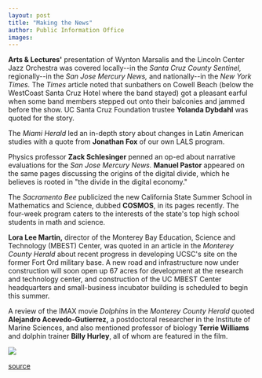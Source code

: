 ```yaml
---
layout: post
title: "Making the News"
author: Public Information Office
images:
---
```


**Arts & Lectures'** presentation of Wynton Marsalis and the Lincoln Center Jazz Orchestra was covered locally--in the _Santa Cruz County Sentinel,_ regionally--in the _San Jose Mercury News,_ and nationally--in the _New York Times._ The _Times_ article noted that sunbathers on Cowell Beach (below the WestCoast Santa Cruz Hotel where the band stayed) got a pleasant earful when some band members stepped out onto their balconies and jammed before the show. UC Santa Cruz Foundation trustee **Yolanda Dybdahl** was quoted for the story.

The _Miami Herald_ led an in-depth story about changes in Latin American studies with a quote from **Jonathan Fox** of our own LALS program.

Physics professor **Zack Schlesinger** penned an op-ed about narrative evaluations for the _San Jose Mercury News._ **Manuel Pastor** appeared on the same pages discussing the origins of the digital divide, which he believes is rooted in "the divide in the digital economy."

The _Sacramento Bee_ publicized the new California State Summer School in Mathematics and Science, dubbed **COSMOS**, in its pages recently. The four-week program caters to the interests of the state's top high school students in math and science.

**Lora Lee Martin,** director of the Monterey Bay Education, Science and Technology (MBEST) Center, was quoted in an article in the _Monterey County Herald_ about recent progress in developing UCSC's site on the former Fort Ord military base. A new road and infrastructure now under construction will soon open up 67 acres for development at the research and technology center, and construction of the UC MBEST Center headquarters and small-business incubator building is scheduled to begin this summer.  
  
A review of the IMAX movie _Dolphins_ in the _Monterey County Herald_ quoted **Alejandro Acevedo-Gutierrez,** a postdoctoral researcher in the Institute of Marine Sciences, and also mentioned professor of biology **Terrie Williams** and dolphin trainer **Billy Hurley**, all of whom are featured in the film.  
  
![ ][1]

[1]: ../../images/trans.gif

[source](http://www1.ucsc.edu/currents/99-00/05-29/makenews.html "Permalink to makenews")

